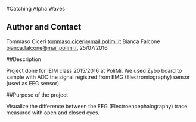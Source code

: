 #Catching Alpha Waves

## Author and Contact

Tommaso Ciceri <tommaso.ciceri@mail.polimi.it>
Bianca Falcone <bianca.falcone@mail.polimi.it>
25/07/2016

##Description

Project done for IEIM class 2015/2016 at PoliMi.
We used Zybo board to sample with ADC the signal registred from EMG (Electromiography) sensor (used as EEG sensor). 

##Purpose of the project

Visualize the difference between the EEG (Electroencephalography) trace measured with open and closed eyes.  


